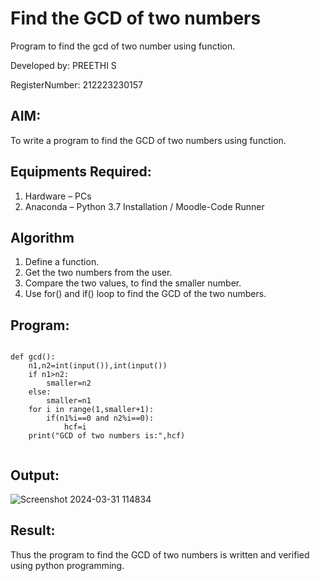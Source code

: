 # Find the GCD of two numbers
Program to find the gcd of two number using function.

Developed by: PREETHI S

RegisterNumber:  212223230157

## AIM:
To write a program to find the GCD of two numbers using function.

## Equipments Required:
1. Hardware – PCs
2. Anaconda – Python 3.7 Installation / Moodle-Code Runner

## Algorithm
1. Define a function.
2. Get the two numbers from the user.
3. Compare the two values, to find the smaller number.
4. Use for() and if() loop to find the GCD of the two numbers.

## Program:
```

def gcd():
    n1,n2=int(input()),int(input())
    if n1>n2:
        smaller=n2
    else:
        smaller=n1
    for i in range(1,smaller+1):
        if(n1%i==0 and n2%i==0):
            hcf=i
    print("GCD of two numbers is:",hcf)


```

## Output:
![Screenshot 2024-03-31 114834](https://github.com/PreethiS647/GCD-of-two-numbers/assets/147313372/9df3b710-6ad1-4a03-8a88-85df0f1ec982)



## Result:
Thus the program to find the GCD of two numbers is written and verified using python programming.
